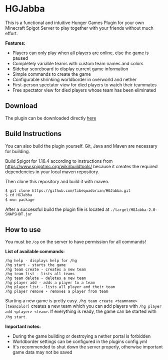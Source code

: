 # HGJabba

This is a functional and intuitive Hunger Games Plugin for your own Minecraft Spigot Server to play together with your friends without much effort.

**Features:**
- Players can only play when all players are online, else the game is paused
- Completely variable teams with custom team names and colors
- Sidebar scoreboard to display current game information
- Simple commands to create the game
- Configurable shrinking worldborder in overworld and nether
- First-person spectator view for died players to watch their teammates
- Free spectator view for died players whose team has been eliminated

## Download

The plugin can be downloaded directly [here](https://github.com/tibequadorian/HGJabba/releases/download/v2.0/HGJabba-2.0-SNAPSHOT.jar)

## Build Instructions

You can also build the plugin yourself. Git, Java and Maven are necessary for building.

Build Spigot for 1.16.4 according to instructions from https://www.spigotmc.org/wiki/buildtools/ because it creates the required dependencies in your local maven repository.

Then clone this repository and build it with maven.

```bash
$ git clone https://github.com/tibequadorian/HGJabba.git
$ cd HGJabba
$ mvn package
```

After a successful build the plugin file is located at `./target/HGJabba-2.0-SNAPSHOT.jar`

## How to use

You must be `/op` on the server to have permission for all commands!

**List of available commands:**
```
/hg help - displays help for /hg
/hg start - starts the game
/hg team create - creates a new team
/hg team list - lists all teams
/hg team delete - deletes a new team
/hg player add - adds a player to a team
/hg player list - lists all player and their team
/hg player remove - removes a player from team
```

Starting a new game is pretty easy. `/hg team create <teamname> [teamcolor]` creates a new team which you can add players with `/hg player add <player> <team>`. If everything is ready, the game can be started with `/hg start`.

**Important notes:**
- During the game building or destroying a nether portal is forbidden
- Worldborder settings can be configured in the plugins config.yml
- It's recommended to shut down the server properly, otherwise important game data may not be saved
